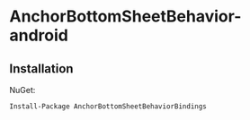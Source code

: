 # AnchorBottomSheetBehavior-android

## Installation

NuGet:

```
Install-Package AnchorBottomSheetBehaviorBindings
```
